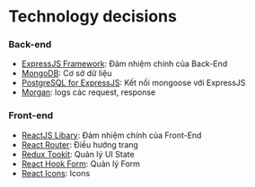 # Technology decisions

### Back-end

- [ExpressJS Framework][expressjs]: Đảm nhiệm chính của Back-End
- [MongoDB][mongodb]: Cơ sở dữ liệu
- [PostgreSQL for ExpressJS][mongoose]: Kết nối mongoose với ExpressJS
- [Morgan][morgan]: logs các request, response

[expressjs]: https://expressjs.com/
[mongodb]: https://www.mongodb.com/
[mongoose]: https://mongoosejs.com/
[morgan]: https://github.com/expressjs/morgan

### Front-end

- [ReactJS Libary][reactjs]: Đảm nhiệm chính của Front-End
- [React Router][react-router]: Điều hướng trang
- [Redux Tookit][redux-toolkit]: Quản lý UI State
- [React Hook Form][react-hook-form]: Quản lý Form
- [React Icons][react-icons]: Icons

[reactjs]: https://react.dev/
[react-router]: https://reactrouter.com/en/main
[react-hook-form]: https://react-hook-form.com/
[react-icons]: https://react-icons.github.io/react-icons/
[redux-toolkit]: https://redux.js.org/
